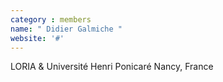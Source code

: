 ```yaml
---
category : members
name: " Didier Galmiche " 
website: '#'
---
```

LORIA & Université Henri Ponicaré
Nancy, France

